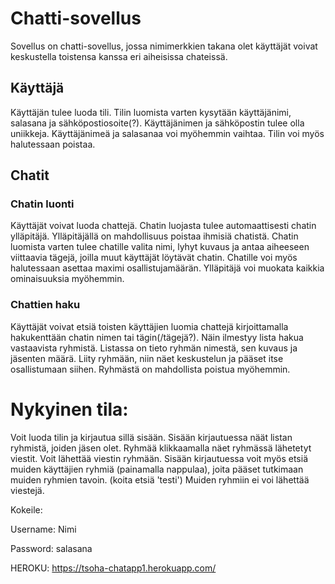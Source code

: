 # Chatti-sovellus

Sovellus on chatti-sovellus, jossa nimimerkkien takana olet käyttäjät voivat keskustella toistensa kanssa eri aiheisissa chateissä.


## Käyttäjä

Käyttäjän tulee luoda tili. Tilin luomista varten kysytään käyttäjänimi, salasana ja sähköpostiosoite(?). Käyttäjänimen ja sähköpostin tulee olla uniikkeja. Käyttäjänimeä ja salasanaa voi myöhemmin vaihtaa. Tilin voi myös halutessaan poistaa.

## Chatit

### Chatin luonti

Käyttäjät voivat luoda chattejä. Chatin luojasta tulee automaattisesti chatin ylläpitäjä. Ylläpitäjällä on mahdollisuus poistaa ihmisiä chatistä. Chatin luomista varten tulee chatille valita nimi, lyhyt kuvaus ja antaa aiheeseen viittaavia tägejä, joilla muut käyttäjät löytävät chatin. Chatille voi myös halutessaan asettaa maximi osallistujamäärän. Ylläpitäjä voi muokata kaikkia ominaisuuksia myöhemmin. 

### Chattien haku

Käyttäjät voivat etsiä toisten käyttäjien luomia chattejä kirjoittamalla hakukenttään chatin nimen tai tägin(/tägejä?). Näin ilmestyy lista hakua vastaavista ryhmistä. Listassa on tieto ryhmän nimestä, sen kuvaus ja jäsenten määrä. Liity ryhmään, niin näet keskustelun ja pääset itse osallistumaan siihen. Ryhmästä on mahdollista poistua myöhemmin. 


# Nykyinen tila:

Voit luoda tilin ja kirjautua sillä sisään. 
Sisään kirjautuessa näät listan ryhmistä, joiden jäsen olet. 
Ryhmää klikkaamalla näet ryhmässä lähetetyt viestit. 
Voit lähettää viestin ryhmään.
Sisään kirjautuessa voit myös etsiä muiden käyttäjien ryhmiä (painamalla nappulaa),
joita pääset tutkimaan muiden ryhmien tavoin. (koita etsiä 'testi')
Muiden ryhmiin ei voi lähettää viestejä. 

Kokeile:

Username: Nimi

Password: salasana


HEROKU: https://tsoha-chatapp1.herokuapp.com/
